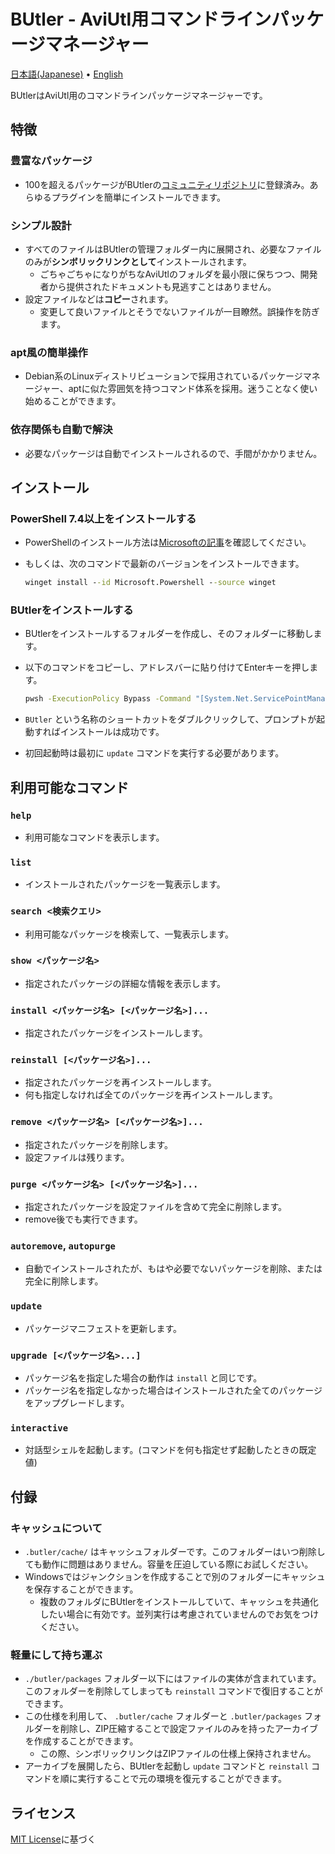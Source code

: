 # BUtler - AviUtl用コマンドラインパッケージマネージャー

[日本語(Japanese)](/README.md) • [English](/docs/README-en.md)

BUtlerはAviUtl用のコマンドラインパッケージマネージャーです。

## 特徴

### 豊富なパッケージ

- 100を超えるパッケージがBUtlerの[コミュニティリポジトリ](https://github.com/Per-Terra/butler-pkgs)に登録済み。あらゆるプラグインを簡単にインストールできます。

### シンプル設計

- すべてのファイルはBUtlerの管理フォルダー内に展開され、必要なファイルのみが**シンボリックリンクとして**インストールされます。
  - ごちゃごちゃになりがちなAviUtlのフォルダを最小限に保ちつつ、開発者から提供されたドキュメントも見逃すことはありません。
- 設定ファイルなどは**コピー**されます。
  - 変更して良いファイルとそうでないファイルが一目瞭然。誤操作を防ぎます。

### apt風の簡単操作

- Debian系のLinuxディストリビューションで採用されているパッケージマネージャー、aptに似た雰囲気を持つコマンド体系を採用。迷うことなく使い始めることができます。

### 依存関係も自動で解決

- 必要なパッケージは自動でインストールされるので、手間がかかりません。

## インストール

### PowerShell 7.4以上をインストールする

- PowerShellのインストール方法は[Microsoftの記事](https://learn.microsoft.com/ja-jp/powershell/scripting/install/installing-powershell-on-windows)を確認してください。
- もしくは、次のコマンドで最新のバージョンをインストールできます。

  ```cmd
  winget install --id Microsoft.Powershell --source winget
  ```

### BUtlerをインストールする

- BUtlerをインストールするフォルダーを作成し、そのフォルダーに移動します。
- 以下のコマンドをコピーし、アドレスバーに貼り付けてEnterキーを押します。

  ```cmd
  pwsh -ExecutionPolicy Bypass -Command "[System.Net.ServicePointManager]::SecurityProtocol = [System.Net.ServicePointManager]::SecurityProtocol -bor 3072; iex ((New-Object System.Net.WebClient).DownloadString('https://raw.githubusercontent.com/Per-Terra/butler/main/installer.ps1'))"
  ```

- `BUtler` という名称のショートカットをダブルクリックして、プロンプトが起動すればインストールは成功です。

- 初回起動時は最初に `update` コマンドを実行する必要があります。

## 利用可能なコマンド

### `help`

- 利用可能なコマンドを表示します。

### `list`

- インストールされたパッケージを一覧表示します。

### `search <検索クエリ>`

- 利用可能なパッケージを検索して、一覧表示します。

### `show <パッケージ名>`

- 指定されたパッケージの詳細な情報を表示します。

### `install <パッケージ名> [<パッケージ名>]...`

- 指定されたパッケージをインストールします。

### `reinstall [<パッケージ名>]...`

- 指定されたパッケージを再インストールします。
- 何も指定しなければ全てのパッケージを再インストールします。

### `remove <パッケージ名> [<パッケージ名>]...`

- 指定されたパッケージを削除します。
- 設定ファイルは残ります。

### `purge <パッケージ名> [<パッケージ名>]...`

- 指定されたパッケージを設定ファイルを含めて完全に削除します。
- remove後でも実行できます。

### `autoremove`, `autopurge`

- 自動でインストールされたが、もはや必要でないパッケージを削除、または完全に削除します。

### `update`

- パッケージマニフェストを更新します。

### `upgrade [<パッケージ名>...]`

- パッケージ名を指定した場合の動作は `install` と同じです。
- パッケージ名を指定しなかった場合はインストールされた全てのパッケージをアップグレードします。

### `interactive`

- 対話型シェルを起動します。(コマンドを何も指定せず起動したときの既定値)

## 付録

### キャッシュについて

- `.butler/cache/` はキャッシュフォルダーです。このフォルダーはいつ削除しても動作に問題はありません。容量を圧迫している際にお試しください。
- Windowsではジャンクションを作成することで別のフォルダーにキャッシュを保存することができます。
  - 複数のフォルダにBUtlerをインストールしていて、キャッシュを共通化したい場合に有効です。並列実行は考慮されていませんのでお気をつけください。

### 軽量にして持ち運ぶ

- `./butler/packages` フォルダー以下にはファイルの実体が含まれています。このフォルダーを削除してしまっても `reinstall` コマンドで復旧することができます。
- この仕様を利用して、 `.butler/cache` フォルダーと `.butler/packages` フォルダーを削除し、ZIP圧縮することで設定ファイルのみを持ったアーカイブを作成することができます。
  - この際、シンボリックリンクはZIPファイルの仕様上保持されません。
- アーカイブを展開したら、BUtlerを起動し `update` コマンドと `reinstall` コマンドを順に実行することで元の環境を復元することができます。

## ライセンス

[MIT License](LICENSE)に基づく
